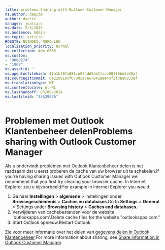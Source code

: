 ```yaml
---
title: problems-Sharing-with-Outlook-Customer-Manager
ms.author: daeite
author: daeite
manager: joallard
ms.date: 5/3/2019
ms.audience: Admin
ms.topic: article
ROBOTS: NOINDEX, NOFOLLOW
localization_priority: Normal
ms.collection: Adm_O365
ms.custom:
- "9000274"
- "1868"
ms.assetid: ''
ms.openlocfilehash: 11a1bf07a081ce074dd9ab1fccb001f0bd3e39af
ms.sourcegitcommit: 6a229919cf67005e7e67841e9e45f2f3aa6833ef
ms.translationtype: MT
ms.contentlocale: nl-NL
ms.lasthandoff: 05/06/2019
ms.locfileid: "33629976"
---
```

# <a name="problems-sharing-with-outlook-customer-manager"></a><span data-ttu-id="a6b06-102">Problemen met Outlook Klantenbeheer delen</span><span class="sxs-lookup"><span data-stu-id="a6b06-102">Problems sharing with Outlook Customer Manager</span></span> 

<span data-ttu-id="a6b06-103">Als u ondervindt problemen met Outlook Klantenbeheer delen is het raadzaam dat u eerst proberen de cache van uw browser uit te schakelen.</span><span class="sxs-lookup"><span data-stu-id="a6b06-103">If you're having sharing issues with Outlook Customer Manager we recommend that you first try clearing your browser cache.</span></span> <span data-ttu-id="a6b06-104">In Internet Explorer zou u bijvoorbeeld:</span><span class="sxs-lookup"><span data-stu-id="a6b06-104">For example in Internet Explorer you would:</span></span>
1. <span data-ttu-id="a6b06-105">Ga naar **Instellingen** > **algemene** > instellingen onder **Browsegeschiedenis** > **Caches en databases**.</span><span class="sxs-lookup"><span data-stu-id="a6b06-105">Go to **Settings** > **General** > Settings under **Browsing history** > **Caches and databases**.</span></span>
2. <span data-ttu-id="a6b06-106">Verwijderen van cachebestanden voor de website 'outlookapps.com'.</span><span class="sxs-lookup"><span data-stu-id="a6b06-106">Delete cache files for the website "outlookapps.com."</span></span>
3. <span data-ttu-id="a6b06-107">Start Outlook opnieuw.</span><span class="sxs-lookup"><span data-stu-id="a6b06-107">Restart Outlook.</span></span>

<span data-ttu-id="a6b06-108">Zie voor meer informatie over het delen van [gegevens delen in Outlook Klantenbeheer](https://support.office.com/article/4f26cc69-67da-4cd5-b344-02d1a4799310%20).</span><span class="sxs-lookup"><span data-stu-id="a6b06-108">For more information about sharing, see [Share information in Outlook Customer Manager](https://support.office.com/article/4f26cc69-67da-4cd5-b344-02d1a4799310%20).</span></span> 